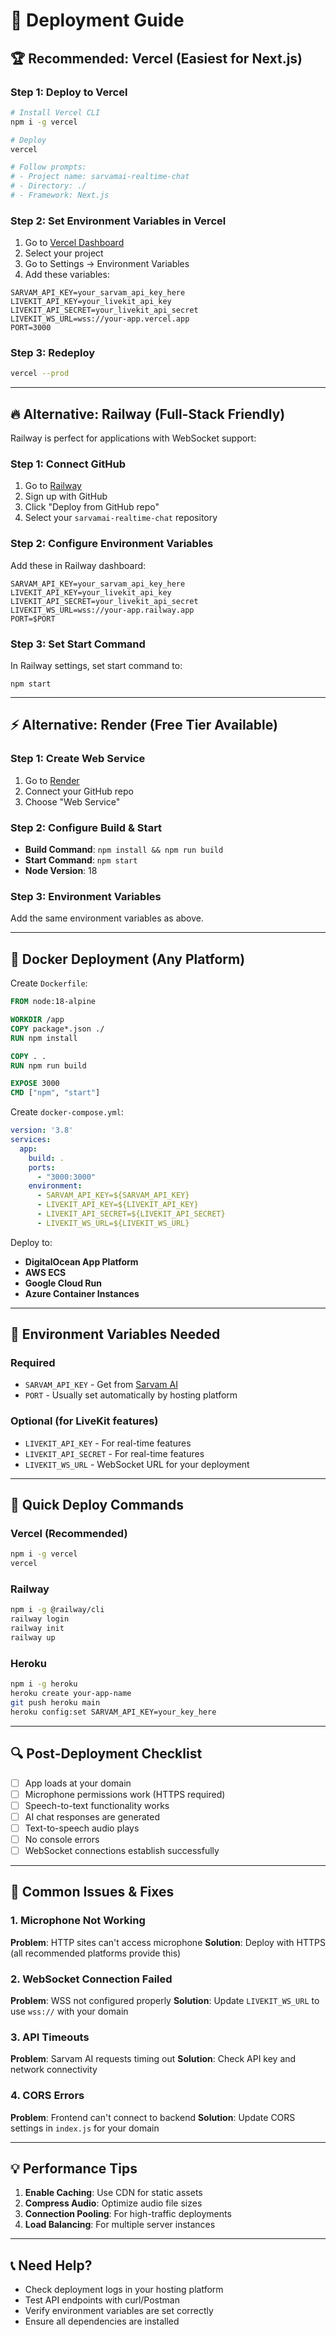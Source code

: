# 🚀 Deployment Guide

## 🏆 Recommended: Vercel (Easiest for Next.js)

### Step 1: Deploy to Vercel
```bash
# Install Vercel CLI
npm i -g vercel

# Deploy
vercel

# Follow prompts:
# - Project name: sarvamai-realtime-chat
# - Directory: ./
# - Framework: Next.js
```

### Step 2: Set Environment Variables in Vercel
1. Go to [Vercel Dashboard](https://vercel.com/dashboard)
2. Select your project
3. Go to Settings → Environment Variables
4. Add these variables:

```
SARVAM_API_KEY=your_sarvam_api_key_here
LIVEKIT_API_KEY=your_livekit_api_key
LIVEKIT_API_SECRET=your_livekit_api_secret
LIVEKIT_WS_URL=wss://your-app.vercel.app
PORT=3000
```

### Step 3: Redeploy
```bash
vercel --prod
```

---

## 🔥 Alternative: Railway (Full-Stack Friendly)

Railway is perfect for applications with WebSocket support:

### Step 1: Connect GitHub
1. Go to [Railway](https://railway.app)
2. Sign up with GitHub
3. Click "Deploy from GitHub repo"
4. Select your `sarvamai-realtime-chat` repository

### Step 2: Configure Environment Variables
Add these in Railway dashboard:
```
SARVAM_API_KEY=your_sarvam_api_key_here
LIVEKIT_API_KEY=your_livekit_api_key
LIVEKIT_API_SECRET=your_livekit_api_secret
LIVEKIT_WS_URL=wss://your-app.railway.app
PORT=$PORT
```

### Step 3: Set Start Command
In Railway settings, set start command to:
```
npm start
```

---

## ⚡ Alternative: Render (Free Tier Available)

### Step 1: Create Web Service
1. Go to [Render](https://render.com)
2. Connect your GitHub repo
3. Choose "Web Service"

### Step 2: Configure Build & Start
- **Build Command**: `npm install && npm run build`
- **Start Command**: `npm start`
- **Node Version**: 18

### Step 3: Environment Variables
Add the same environment variables as above.

---

## 🐳 Docker Deployment (Any Platform)

Create `Dockerfile`:
```dockerfile
FROM node:18-alpine

WORKDIR /app
COPY package*.json ./
RUN npm install

COPY . .
RUN npm run build

EXPOSE 3000
CMD ["npm", "start"]
```

Create `docker-compose.yml`:
```yaml
version: '3.8'
services:
  app:
    build: .
    ports:
      - "3000:3000"
    environment:
      - SARVAM_API_KEY=${SARVAM_API_KEY}
      - LIVEKIT_API_KEY=${LIVEKIT_API_KEY}
      - LIVEKIT_API_SECRET=${LIVEKIT_API_SECRET}
      - LIVEKIT_WS_URL=${LIVEKIT_WS_URL}
```

Deploy to:
- **DigitalOcean App Platform**
- **AWS ECS**
- **Google Cloud Run**
- **Azure Container Instances**

---

## 🔧 Environment Variables Needed

### Required
- `SARVAM_API_KEY` - Get from [Sarvam AI](https://www.sarvam.ai/)
- `PORT` - Usually set automatically by hosting platform

### Optional (for LiveKit features)
- `LIVEKIT_API_KEY` - For real-time features
- `LIVEKIT_API_SECRET` - For real-time features  
- `LIVEKIT_WS_URL` - WebSocket URL for your deployment

---

## 🎯 Quick Deploy Commands

### Vercel (Recommended)
```bash
npm i -g vercel
vercel
```

### Railway
```bash
npm i -g @railway/cli
railway login
railway init
railway up
```

### Heroku
```bash
npm i -g heroku
heroku create your-app-name
git push heroku main
heroku config:set SARVAM_API_KEY=your_key_here
```

---

## 🔍 Post-Deployment Checklist

- [ ] App loads at your domain
- [ ] Microphone permissions work (HTTPS required)
- [ ] Speech-to-text functionality works
- [ ] AI chat responses are generated
- [ ] Text-to-speech audio plays
- [ ] No console errors
- [ ] WebSocket connections establish successfully

---

## 🚨 Common Issues & Fixes

### 1. Microphone Not Working
**Problem**: HTTP sites can't access microphone
**Solution**: Deploy with HTTPS (all recommended platforms provide this)

### 2. WebSocket Connection Failed
**Problem**: WSS not configured properly
**Solution**: Update `LIVEKIT_WS_URL` to use `wss://` with your domain

### 3. API Timeouts
**Problem**: Sarvam AI requests timing out
**Solution**: Check API key and network connectivity

### 4. CORS Errors
**Problem**: Frontend can't connect to backend
**Solution**: Update CORS settings in `index.js` for your domain

---

## 💡 Performance Tips

1. **Enable Caching**: Use CDN for static assets
2. **Compress Audio**: Optimize audio file sizes
3. **Connection Pooling**: For high-traffic deployments
4. **Load Balancing**: For multiple server instances

---

## 📞 Need Help?

- Check deployment logs in your hosting platform
- Test API endpoints with curl/Postman
- Verify environment variables are set correctly
- Ensure all dependencies are installed 